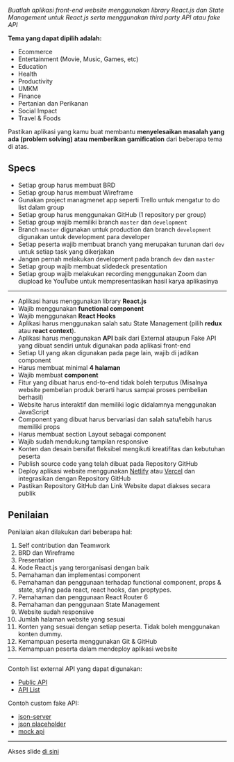 *Buatlah aplikasi front-end website menggunakan library React.js dan State Management untuk React.js serta menggunakan third party API atau fake API*

**Tema yang dapat dipilih adalah:**
- Ecommerce
- Entertainment (Movie, Music, Games, etc)
- Education
- Health
- Productivity
- UMKM
- Finance
- Pertanian dan Perikanan
- Social Impact
- Travel & Foods

Pastikan aplikasi yang kamu buat membantu **menyelesaikan masalah yang ada (problem solving) atau memberikan gamification** dari beberapa tema di atas.

## Specs
- Setiap group harus membuat BRD
- Setiap group harus membuat Wireframe
- Gunakan project managmenet app seperti Trello untuk mengatur to do list dalam group
- Setiap group harus menggunakan GitHub (1 repository per group)
- Setiap group wajib memiliki branch `master` dan `development`
- Branch `master` digunakan untuk production dan branch `development` digunakan untuk development para developer
- Setiap peserta wajib membuat branch yang merupakan turunan dari `dev` untuk setiap task yang dikerjakan
- Jangan pernah melakukan development pada branch `dev` dan `master`
- Setiap group wajib membuat slidedeck presentation
- Setiap group wajib melakukan recording menggunakan Zoom dan diupload ke YouTube untuk mempresentasikan hasil karya aplikasinya
------
- Aplikasi harus menggunakan library **React.js**
- Wajib menggunakan **functional component**
- Wajib menggunakan **React Hooks**
- Aplikasi harus menggunakan salah satu State Management (pilih **redux** atau **react context**).
- Aplikasi harus menggunakan **API** baik dari External ataupun Fake API yang dibuat sendiri untuk digunakan pada aplikasi front-end
- Setiap UI yang akan digunakan pada page lain, wajib di jadikan component
- Harus membuat minimal **4 halaman**
- Wajib membuat **component**
- Fitur yang dibuat harus end-to-end tidak boleh terputus (Misalnya website pembelian produk berarti harus sampai proses pembelian berhasil)
- Website harus interaktif dan memiliki logic didalamnya menggunakan JavaScript
- Component yang dibuat harus bervariasi dan salah satu/lebih harus memiliki props
- Harus membuat section Layout sebagai component
- Wajib sudah mendukung tampilan responsive
- Konten dan desain bersifat fleksibel mengikuti kreatifitas dan kebutuhan peserta
- Publish source code yang telah dibuat pada Repository GitHub
- Deploy aplikasi website menggunakan [Netlify](https://netlify.com) atau [Vercel](https://vercel.com) dan integrasikan dengan Repository GitHub
- Pastikan Repository GitHub dan Link Website dapat diakses secara publik

## Penilaian

Penilaian akan dilakukan dari beberapa hal:

1. Self contribution dan Teamwork
2. BRD dan Wireframe
3. Presentation
4. Kode React.js yang terorganisasi dengan baik
5. Pemahaman dan implementasi component
6. Pemahaman dan penggunaan terhadap functional component, props & state, styling pada react, react hooks, dan proptypes.
7. Pemahaman dan penggunaan React Router 6
8. Pemahaman dan penggunaan State Management
9. Website sudah responsive
10. Jumlah halaman website yang sesuai
11. Konten yang sesuai dengan setiap peserta. Tidak boleh menggunakan konten dummy.
12. Kemampuan peserta menggunakan Git & GitHub
13. Kemampuan peserta dalam mendeploy aplikasi website

---
Contoh list external API yang dapat digunakan:
- [Public API](https://public-apis.io/)
- [API List](https://apilist.fun/)

Contoh custom fake API:
- [json-server](https://github.com/typicode/json-server)
- [json placeholder](https://jsonplaceholder.typicode.com/)
- [mock api](https://mockapi.io/)

---
Akses slide <a href="https://www.canva.com/design/DAEstol8630/uU_sIyBeJUSxbw7awGGjGw/view?utm_content=DAEstol8630&utm_campaign=designshare&utm_medium=link&utm_source=sharebutton" target="_blank">di sini</a>
